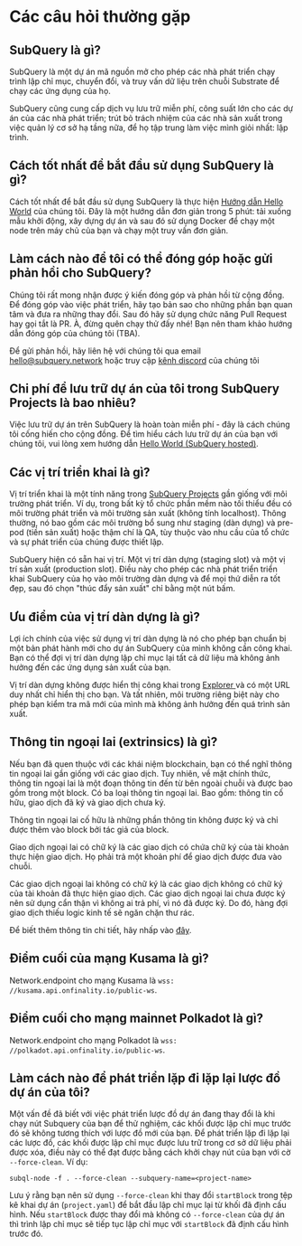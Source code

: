 # Các câu hỏi thường gặp

## SubQuery là gì?

SubQuery là một dự án mã nguồn mở cho phép các nhà phát triển chạy trình lập chỉ mục, chuyển đổi, và truy vấn dữ liệu trên chuỗi Substrate để chạy các ứng dụng của họ.

SubQuery cũng cung cấp dịch vụ lưu trữ miễn phí, công suất lớn cho các dự án của các nhà phát triển; trút bỏ trách nhiệm của các nhà sản xuất trong việc quản lý cơ sở hạ tầng nữa, để họ tập trung làm việc mình giỏi nhất: lập trình.

## Cách tốt nhất để bắt đầu sử dụng SubQuery là gì?

Cách tốt nhất để bắt đầu sử dụng SubQuery là thực hiện [Hướng dẫn Hello World](../quickstart/helloworld-localhost.md) của chúng tôi. Đây là một hướng dẫn đơn giản trong 5 phút: tải xuống mẫu khởi động, xây dựng dự án và sau đó sử dụng Docker để chạy một node trên máy chủ của bạn và chạy một truy vấn đơn giản.

## Làm cách nào để tôi có thể đóng góp hoặc gửi phản hồi cho SubQuery?

Chúng tôi rất mong nhận được ý kiến đóng góp và phản hồi từ cộng đồng. Để đóng góp vào việc phát triển, hãy tạo bản sao cho những phần bạn quan tâm và đưa ra những thay đổi. Sau đó hãy sử dụng chức năng Pull Request hay gọi tắt là PR. À, đừng quên chạy thử đấy nhé! Bạn nên tham khảo hướng dẫn đóng góp của chúng tôi (TBA).

Để gửi phản hồi, hãy liên hệ với chúng tôi qua email hello@subquery.network hoặc truy cập [kênh discord](https://discord.com/invite/78zg8aBSMG) của chúng tôi

## Chi phí để lưu trữ dự án của tôi trong SubQuery Projects là bao nhiêu?

Việc lưu trữ dự án trên SubQuery là hoàn toàn miễn phí - đây là cách chúng tôi cống hiến cho cộng đồng. Để tìm hiểu cách lưu trữ dự án của bạn với chúng tôi, vui lòng xem hướng dẫn [Hello World (SubQuery hosted)](../quickstart/helloworld-hosted.md).

## Các vị trí triển khai là gì?

Vị trí triển khai là một tính năng trong [SubQuery Projects](https://project.subquery.network) gần giống với môi trường phát triển. Ví dụ, trong bất kỳ tổ chức phần mềm nào tối thiểu đều có môi trường phát triển và môi trường sản xuất (không tính localhost). Thông thường, nó bao gồm các môi trường bổ sung như staging (dàn dựng) và pre-pod (tiền sản xuất) hoặc thậm chí là QA, tùy thuộc vào nhu cầu của tổ chức và sự phát triển của chúng được thiết lập.

SubQuery hiện có sẵn hai vị trí. Một vị trí dàn dựng (staging slot) và một vị trí sản xuất (production slot). Điều này cho phép các nhà phát triển triển khai SubQuery của họ vào môi trường dàn dựng và để mọi thứ diễn ra tốt đẹp, sau đó chọn "thúc đẩy sản xuất" chỉ bằng một nút bấm.

## Ưu điểm của vị trí dàn dựng là gì?

Lợi ích chính của việc sử dụng vị trí dàn dựng là nó cho phép bạn chuẩn bị một bản phát hành mới cho dự án SubQuery của mình không cần công khai. Bạn có thể đợi vị trí dàn dựng lập chỉ mục lại tất cả dữ liệu mà không ảnh hưởng đến các ứng dụng sản xuất của bạn.

Vị trí dàn dựng không được hiển thị công khai trong [ Explorer ](https://explorer.subquery.network/) và có một URL duy nhất chỉ hiển thị cho bạn. Và tất nhiên, môi trường riêng biệt này cho phép bạn kiểm tra mã mới của mình mà không ảnh hưởng đến quá trình sản xuất.

## Thông tin ngoại lai (extrinsics) là gì?

Nếu bạn đã quen thuộc với các khái niệm blockchain, bạn có thể nghĩ thông tin ngoại lai gần giống với các giao dịch. Tuy nhiên, về mặt chính thức, thông tin ngoại lai là một đoạn thông tin đến từ bên ngoài chuỗi và được bao gồm trong một block. Có ba loại thông tin ngoại lai. Bao gồm: thông tin cố hữu, giao dịch đã ký và giao dịch chưa ký.

Thông tin ngoại lai cố hữu là những phần thông tin không được ký và chỉ được thêm vào block bởi tác giả của block.

Giao dịch ngoại lai có chữ ký là các giao dịch có chứa chữ ký của tài khoản thực hiện giao dịch. Họ phải trả một khoản phí để giao dịch được đưa vào chuỗi.

Các giao dịch ngoại lai không có chữ ký là các giao dịch không có chữ ký của tài khoản đã thực hiện giao dịch. Các giao dịch ngoại lai chưa được ký nên sử dụng cẩn thận vì không ai trả phí, vì nó đã được ký. Do đó, hàng đợi giao dịch thiếu logic kinh tế sẽ ngăn chặn thư rác.

Để biết thêm thông tin chi tiết, hãy nhấp vào [đây](https://substrate.dev/docs/en/knowledgebase/learn-substrate/extrinsics).

## Điểm cuối của mạng Kusama là gì?

Network.endpoint cho mạng Kusama là `wss: //kusama.api.onfinality.io/public-ws`.

## Điểm cuối cho mạng mainnet Polkadot là gì?

Network.endpoint cho mạng Polkadot là `wss: //polkadot.api.onfinality.io/public-ws`.

## Làm cách nào để phát triển lặp đi lặp lại lược đồ dự án của tôi?

Một vấn đề đã biết với việc phát triển lược đồ dự án đang thay đổi là khi chạy nút Subquery của bạn để thử nghiệm, các khối được lập chỉ mục trước đó sẽ không tương thích với lược đồ mới của bạn. Để phát triển lặp đi lặp lại các lược đồ, các khối được lập chỉ mục được lưu trữ trong cơ sở dữ liệu phải được xóa, điều này có thể đạt được bằng cách khởi chạy nút của bạn với cờ `--force-clean`. Ví dụ:

```shell
subql-node -f . --force-clean --subquery-name=<project-name>
```

Lưu ý rằng bạn nên sử dụng `--force-clean` khi thay đổi `startBlock` trong tệp kê khai dự án (`project.yaml`) để bắt đầu lập chỉ mục lại từ khối đã định cấu hình. Nếu `startBlock` được thay đổi mà không có `--force-clean` của dự án thì trình lập chỉ mục sẽ tiếp tục lập chỉ mục với `startBlock` đã định cấu hình trước đó.